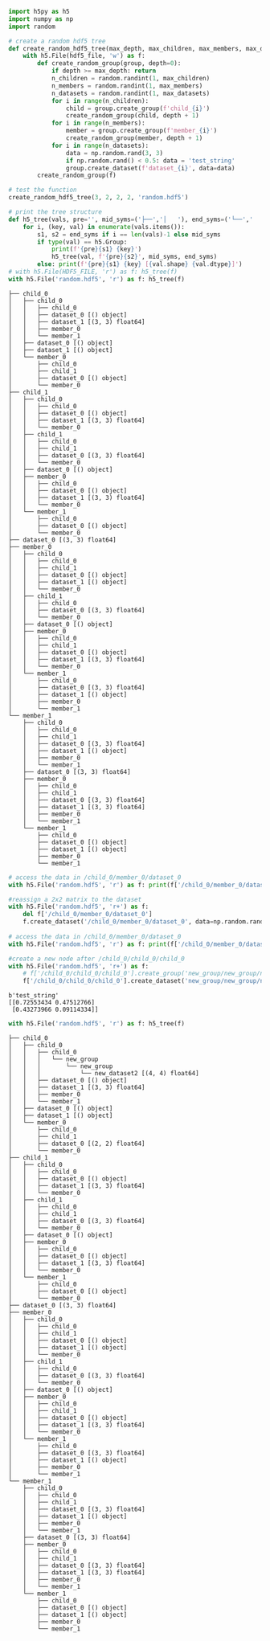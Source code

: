 ```python
import h5py as h5
import numpy as np
import random
```


```python
# create a random hdf5 tree
def create_random_hdf5_tree(max_depth, max_children, max_members, max_datasets, hdf5_file):
    with h5.File(hdf5_file, 'w') as f:
        def create_random_group(group, depth=0):
            if depth >= max_depth: return
            n_children = random.randint(1, max_children)
            n_members = random.randint(1, max_members)
            n_datasets = random.randint(1, max_datasets)
            for i in range(n_children):
                child = group.create_group(f'child_{i}')
                create_random_group(child, depth + 1)
            for i in range(n_members):
                member = group.create_group(f'member_{i}')
                create_random_group(member, depth + 1)
            for i in range(n_datasets):
                data = np.random.rand(3, 3)
                if np.random.rand() < 0.5: data = 'test_string'
                group.create_dataset(f'dataset_{i}', data=data)
        create_random_group(f)

# test the function
create_random_hdf5_tree(3, 2, 2, 2, 'random.hdf5')
```


```python
# print the tree structure
def h5_tree(vals, pre='', mid_syms=('├──','│   '), end_syms=('└──','    ')):
    for i, (key, val) in enumerate(vals.items()):
        s1, s2 = end_syms if i == len(vals)-1 else mid_syms
        if type(val) == h5.Group: 
            print(f'{pre}{s1} {key}') 
            h5_tree(val, f'{pre}{s2}', mid_syms, end_syms)
        else: print(f'{pre}{s1} {key} [{val.shape} {val.dtype}]')
# with h5.File(HDF5_FILE, 'r') as f: h5_tree(f)
with h5.File('random.hdf5', 'r') as f: h5_tree(f)
```

    ├── child_0
    │   ├── child_0
    │   │   ├── child_0
    │   │   ├── dataset_0 [() object]
    │   │   ├── dataset_1 [(3, 3) float64]
    │   │   ├── member_0
    │   │   └── member_1
    │   ├── dataset_0 [() object]
    │   ├── dataset_1 [() object]
    │   └── member_0
    │       ├── child_0
    │       ├── child_1
    │       ├── dataset_0 [() object]
    │       └── member_0
    ├── child_1
    │   ├── child_0
    │   │   ├── child_0
    │   │   ├── dataset_0 [() object]
    │   │   ├── dataset_1 [(3, 3) float64]
    │   │   └── member_0
    │   ├── child_1
    │   │   ├── child_0
    │   │   ├── child_1
    │   │   ├── dataset_0 [(3, 3) float64]
    │   │   └── member_0
    │   ├── dataset_0 [() object]
    │   ├── member_0
    │   │   ├── child_0
    │   │   ├── dataset_0 [() object]
    │   │   ├── dataset_1 [(3, 3) float64]
    │   │   └── member_0
    │   └── member_1
    │       ├── child_0
    │       ├── dataset_0 [() object]
    │       └── member_0
    ├── dataset_0 [(3, 3) float64]
    ├── member_0
    │   ├── child_0
    │   │   ├── child_0
    │   │   ├── child_1
    │   │   ├── dataset_0 [() object]
    │   │   ├── dataset_1 [() object]
    │   │   └── member_0
    │   ├── child_1
    │   │   ├── child_0
    │   │   ├── dataset_0 [(3, 3) float64]
    │   │   └── member_0
    │   ├── dataset_0 [() object]
    │   ├── member_0
    │   │   ├── child_0
    │   │   ├── child_1
    │   │   ├── dataset_0 [() object]
    │   │   ├── dataset_1 [(3, 3) float64]
    │   │   └── member_0
    │   └── member_1
    │       ├── child_0
    │       ├── dataset_0 [(3, 3) float64]
    │       ├── dataset_1 [() object]
    │       ├── member_0
    │       └── member_1
    └── member_1
        ├── child_0
        │   ├── child_0
        │   ├── child_1
        │   ├── dataset_0 [(3, 3) float64]
        │   ├── dataset_1 [() object]
        │   ├── member_0
        │   └── member_1
        ├── dataset_0 [(3, 3) float64]
        ├── member_0
        │   ├── child_0
        │   ├── child_1
        │   ├── dataset_0 [(3, 3) float64]
        │   ├── dataset_1 [(3, 3) float64]
        │   ├── member_0
        │   └── member_1
        └── member_1
            ├── child_0
            ├── dataset_0 [() object]
            ├── dataset_1 [() object]
            ├── member_0
            └── member_1



```python
# access the data in /child_0/member_0/dataset_0
with h5.File('random.hdf5', 'r') as f: print(f['/child_0/member_0/dataset_0'][()])

#reassign a 2x2 matrix to the dataset
with h5.File('random.hdf5', 'r+') as f: 
    del f['/child_0/member_0/dataset_0']
    f.create_dataset('/child_0/member_0/dataset_0', data=np.random.rand(2,2))
    
# access the data in /child_0/member_0/dataset_0
with h5.File('random.hdf5', 'r') as f: print(f['/child_0/member_0/dataset_0'][()])

#create a new node after /child_0/child_0/child_0
with h5.File('random.hdf5', 'r+') as f: 
    # f['/child_0/child_0/child_0'].create_group('new_group/new_group/new_group')
    f['/child_0/child_0/child_0'].create_dataset('new_group/new_group/new_dataset2', data=np.random.rand(4,4))
```

    b'test_string'
    [[0.72553434 0.47512766]
     [0.43273966 0.09114334]]



```python
with h5.File('random.hdf5', 'r') as f: h5_tree(f)
```

    ├── child_0
    │   ├── child_0
    │   │   ├── child_0
    │   │   │   └── new_group
    │   │   │       └── new_group
    │   │   │           └── new_dataset2 [(4, 4) float64]
    │   │   ├── dataset_0 [() object]
    │   │   ├── dataset_1 [(3, 3) float64]
    │   │   ├── member_0
    │   │   └── member_1
    │   ├── dataset_0 [() object]
    │   ├── dataset_1 [() object]
    │   └── member_0
    │       ├── child_0
    │       ├── child_1
    │       ├── dataset_0 [(2, 2) float64]
    │       └── member_0
    ├── child_1
    │   ├── child_0
    │   │   ├── child_0
    │   │   ├── dataset_0 [() object]
    │   │   ├── dataset_1 [(3, 3) float64]
    │   │   └── member_0
    │   ├── child_1
    │   │   ├── child_0
    │   │   ├── child_1
    │   │   ├── dataset_0 [(3, 3) float64]
    │   │   └── member_0
    │   ├── dataset_0 [() object]
    │   ├── member_0
    │   │   ├── child_0
    │   │   ├── dataset_0 [() object]
    │   │   ├── dataset_1 [(3, 3) float64]
    │   │   └── member_0
    │   └── member_1
    │       ├── child_0
    │       ├── dataset_0 [() object]
    │       └── member_0
    ├── dataset_0 [(3, 3) float64]
    ├── member_0
    │   ├── child_0
    │   │   ├── child_0
    │   │   ├── child_1
    │   │   ├── dataset_0 [() object]
    │   │   ├── dataset_1 [() object]
    │   │   └── member_0
    │   ├── child_1
    │   │   ├── child_0
    │   │   ├── dataset_0 [(3, 3) float64]
    │   │   └── member_0
    │   ├── dataset_0 [() object]
    │   ├── member_0
    │   │   ├── child_0
    │   │   ├── child_1
    │   │   ├── dataset_0 [() object]
    │   │   ├── dataset_1 [(3, 3) float64]
    │   │   └── member_0
    │   └── member_1
    │       ├── child_0
    │       ├── dataset_0 [(3, 3) float64]
    │       ├── dataset_1 [() object]
    │       ├── member_0
    │       └── member_1
    └── member_1
        ├── child_0
        │   ├── child_0
        │   ├── child_1
        │   ├── dataset_0 [(3, 3) float64]
        │   ├── dataset_1 [() object]
        │   ├── member_0
        │   └── member_1
        ├── dataset_0 [(3, 3) float64]
        ├── member_0
        │   ├── child_0
        │   ├── child_1
        │   ├── dataset_0 [(3, 3) float64]
        │   ├── dataset_1 [(3, 3) float64]
        │   ├── member_0
        │   └── member_1
        └── member_1
            ├── child_0
            ├── dataset_0 [() object]
            ├── dataset_1 [() object]
            ├── member_0
            └── member_1

